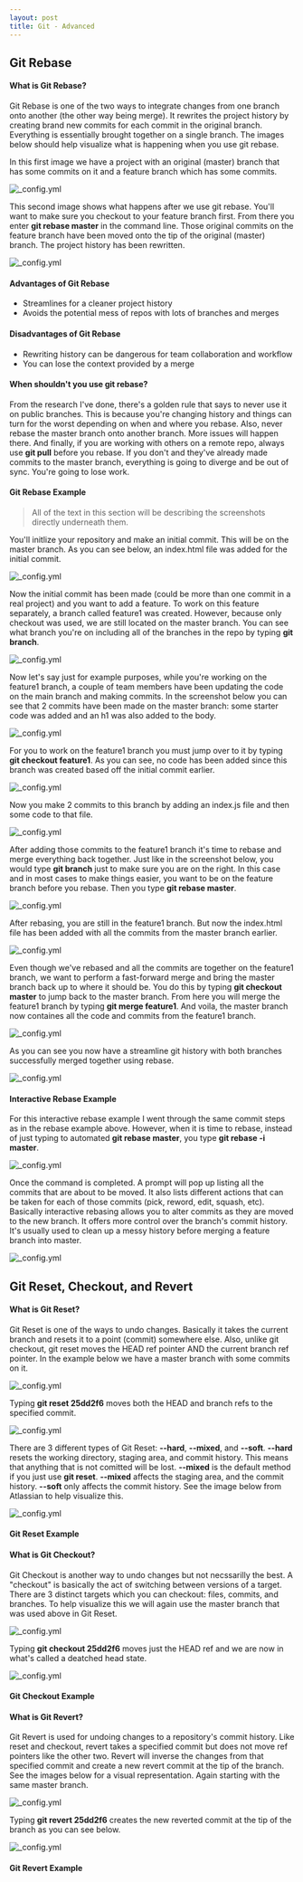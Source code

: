 ```yaml
---
layout: post
title: Git - Advanced
---
```


## Git Rebase

#### What is Git Rebase?

Git Rebase is one of the two ways to integrate changes from one branch onto another (the other way being merge). It rewrites the project history by creating brand new commits for each commit in the original branch. Everything is essentially brought together on a single branch. The images below should help visualize what is happening when you use git rebase. 

In this first image we have a project with an original (master) branch that has some commits on it and a feature branch which has some commits.

![_config.yml]({{site.baseurl}}/images/rebase/git-rebase-visual1.png)

This second image shows what happens after we use git rebase. You'll want to make sure you checkout to your feature branch first. From there you enter **git rebase master** in the command line. Those original commits on the feature branch have been moved onto the tip of the original (master) branch. The project history has been rewritten.

![_config.yml]({{site.baseurl}}/images/rebase/git-rebase-visual2.png)

#### Advantages of Git Rebase

- Streamlines for a cleaner project history
- Avoids the potential mess of repos with lots of branches and merges

#### Disadvantages of Git Rebase

- Rewriting history can be dangerous for team collaboration and workflow
- You can lose the context provided by a merge

#### When shouldn't you use git rebase?

From the research I've done, there's a golden rule that says to never use it on public branches. This is because you're changing history and things can turn for the worst depending on when and where you rebase. Also, never rebase the master branch onto another branch. More issues will happen there. And finally, if you are working with others on a remote repo, always use **git pull** before you rebase. If you don't and they've already made commits to the master branch, everything is going to diverge and be out of sync. You're going to lose work.  

#### Git Rebase Example

> All of the text in this section will be describing the screenshots directly underneath them. 

You'll initlize your repository and make an initial commit. This will be on the master branch. As you can see below, an index.html file was added for the initial commit.

![_config.yml]({{site.baseurl}}/images/rebase/rebase1.png)



Now the initial commit has been made (could be more than one commit in a real project) and you want to add a feature. To work on this feature separately, a branch called feature1 was created. However, because only checkout was used, we are still located on the master branch. You can see what branch you're on including all of the branches in the repo by typing **git branch**. 

![_config.yml]({{site.baseurl}}/images/rebase/rebase2.png)



Now let's say just for example purposes, while you're working on the feature1 branch, a couple of team members have been updating the code on the main branch and making commits. In the screenshot below you can see that 2 commits have been made on the master branch: some starter code was added and an h1 was also added to the body. 

![_config.yml]({{site.baseurl}}/images/rebase/rebase3.png)



For you to work on the feature1 branch you must jump over to it by typing **git checkout feature1**. As you can see, no code has been added since this branch was created based off the initial commit earlier. 

![_config.yml]({{site.baseurl}}/images/rebase/rebase4.png)



Now you make 2 commits to this branch by adding an index.js file and then some code to that file. 

![_config.yml]({{site.baseurl}}/images/rebase/rebase5.png)



After adding those commits to the feature1 branch it's time to rebase and merge everything back together. Just like in the screenshot below, you would type **git branch** just to make sure you are on the right. In this case and in most cases to make things easier, you want to be on the feature branch before you rebase. Then you type **git rebase master**.

![_config.yml]({{site.baseurl}}/images/rebase/rebase6.png)



After rebasing, you are still in the feature1 branch. But now the index.html file has been added with all the commits from the master branch earlier. 

![_config.yml]({{site.baseurl}}/images/rebase/rebase7.png)



Even though we've rebased and all the commits are together on the feature1 branch, we want to perform a fast-forward merge and bring the master branch back up to where it should be. You do this by typing **git checkout master** to jump back to the master branch. From here you will merge the feature1 branch by typing **git merge feature1**. And voila, the master branch now containes all the code and commits from the feature1 branch.

![_config.yml]({{site.baseurl}}/images/rebase/rebase8.png)



As you can see you now have a streamline git history with both branches successfully merged together using rebase.

![_config.yml]({{site.baseurl}}/images/rebase/rebase9.png)


#### Interactive Rebase Example

For this interactive rebase example I went through the same commit steps as in the rebase example above. However, when it is time to rebase, instead of just typing to automated **git rebase master**, you type **git rebase -i master**.

![_config.yml]({{site.baseurl}}/images/rebase/interactive-rebase1.png)



Once the command is completed. A prompt will pop up listing all the commits that are about to be moved. It also lists different actions that can be taken for each of those commits (pick, reword, edit, squash, etc). Basically interactive rebasing allows you to alter commits as they are moved to the new branch. It offers more control over the branch's commit history. It's usually used to clean up a messy history before merging a feature branch into master.

![_config.yml]({{site.baseurl}}/images/rebase/interactive-rebase2.png)


## Git Reset, Checkout, and Revert

#### What is Git Reset?

Git Reset is one of the ways to undo changes. Basically it takes the current branch and resets it to a point (commit) somewhere else. Also, unlike git checkout, git reset moves the HEAD ref pointer AND the current branch ref pointer. In the example below we have a master branch with some commits on it. 

![_config.yml]({{site.baseurl}}/images/reset-checkout-branch.png)

Typing **git reset 25dd2f6** moves both the HEAD and branch refs to the specified commit.

![_config.yml]({{site.baseurl}}/images/git-reset/git-reset.png)

There are 3 different types of Git Reset: **--hard**, **--mixed**, and **--soft**. **--hard** resets the working directory, staging area, and commit history. This means that anything that is not comitted will be lost. **--mixed** is the default method if you just use **git reset**. **--mixed** affects the staging area, and the commit history. **--soft** only affects the commit history. See the image below from Atlassian to help visualize this.

![_config.yml]({{site.baseurl}}/images/git-reset/git-reset-stages.png)

#### Git Reset Example



#### What is Git Checkout?

Git Checkout is another way to undo changes but not necssarilly the best. A "checkout" is basically the act of switching between versions of a target. There are 3 distinct targets which you can checkout: files, commits, and branches. To help visualize this we will again use the master branch that was used above in Git Reset.

![_config.yml]({{site.baseurl}}/images/reset-checkout-branch.png)

Typing **git checkout 25dd2f6** moves just the HEAD ref and we are now in what's called a deatched head state. 

![_config.yml]({{site.baseurl}}/images/git-checkout/git-checkout.png)

#### Git Checkout Example



#### What is Git Revert?

Git Revert is used for undoing changes to a repository's commit history. Like reset and checkout, revert takes a specified commit but does not move ref pointers like the other two. Revert will inverse the changes from that specified commit and create a new revert commit at the tip of the branch. See the images below for a visual representation. Again starting with the same master branch.

![_config.yml]({{site.baseurl}}/images/reset-checkout-branch.png)

Typing **git revert 25dd2f6** creates the new reverted commit at the tip of the branch as you can see below.

![_config.yml]({{site.baseurl}}/images/git-revert/git-revert.png)

#### Git Revert Example
